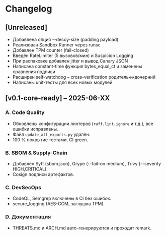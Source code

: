 # Changelog

## [Unreleased]
- Добавлена опция --decoy-size (padding payload)
- Реализован Sandbox Runner через runsc
- Добавлен TPM counter (fail-closed)
- Введён RateLimiter (5 вызовов/мин) и Suspicion Logging
- При распаковке добавлен jitter и вывод Canary JSON
- Написана constant-time функция bytes_equal_ct и заменены сравнения подписи
- Расширен self-watchdog – cross-verification родитель↔дочерний
- Написаны unit-тесты для всех новых модулей

## [v0.1-core-ready] – 2025-06-XX
### A. Code Quality
- Обновлены конфигурации линтеров (`ruff.lint.ignore` и т.д.), все ошибки исправлены.
- Файл `update_all_exports.py` удалён.
- 100 % покрытие тестами, CI green.

### B. SBOM & Supply-Chain
- Добавлен Syft (sbom.json), Grype (--fail-on medium), Trivy (--severity HIGH,CRITICAL).
- Cosign подписи артефактов.

### C. DevSecOps
- CodeQL, Semgrep включены в CI без ошибок.
- secure_logging (AES-GCM, заглушка TPM).

### D. Документация
- THREATS.md и ARCH.md авто-генерируются и проходят remark.
